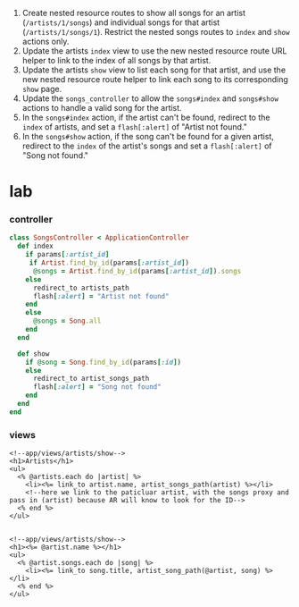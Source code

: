 1. Create nested resource routes to show all songs for an artist (`/artists/1/songs`) and individual songs for that artist (`/artists/1/songs/1`). Restrict the nested songs routes to `index` and `show` actions only.
2. Update the artists `index` view to use the new nested resource route URL helper to link to the index of all songs by that artist.
3. Update the artists `show` view to list each song for that artist, and use the new nested resource route helper to link each song to its corresponding `show` page.
4. Update the `songs_controller` to allow the `songs#index` and `songs#show` actions to handle a valid song for the artist.
5. In the `songs#index` action, if the artist can't be found, redirect to the `index` of artists, and set a `flash[:alert]` of "Artist not found."
6. In the `songs#show` action, if the song can't be found for a given artist, redirect to the `index` of the artist's songs and set a `flash[:alert]` of "Song not found."

# lab

### controller

```ruby
class SongsController < ApplicationController
  def index
    if params[:artist_id]
     if Artist.find_by_id(params[:artist_id])
      @songs = Artist.find_by_id(params[:artist_id]).songs
    else
      redirect_to artists_path
      flash[:alert] = "Artist not found"
    end
    else 
      @songs = Song.all
    end
  end

  def show
    if @song = Song.find_by_id(params[:id])
    else
      redirect_to artist_songs_path
      flash[:alert] = "Song not found"
    end
  end
end
```

### views

```erb
<!--app/views/artists/show-->
<h1>Artists</h1>
<ul>
  <% @artists.each do |artist| %>
    <li><%= link_to artist.name, artist_songs_path(artist) %></li>
    <!--here we link to the paticluar artist, with the songs proxy and pass in (artist) because AR will know to look for the ID-->
  <% end %>
</ul>


<!--app/views/artists/show-->
<h1><%= @artist.name %></h1>
<ul>
  <% @artist.songs.each do |song| %>
    <li><%= link_to song.title, artist_song_path(@artist, song) %></li>
  <% end %>
</ul>

```

